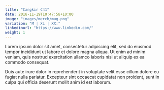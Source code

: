 ```yaml
---
title: "Cangkir C41"
date: 2018-11-19T10:47:58+10:00
image: "images/merch/mug.png"
variation: "M | XL | XX:"
linkedinurl: "https://www.linkedin.com/"
weight: 1
---
```


Lorem ipsum dolor sit amet, consectetur adipiscing elit, sed do eiusmod tempor incididunt ut labore et dolore magna aliqua. Ut enim ad minim veniam, quis nostrud exercitation ullamco laboris nisi ut aliquip ex ea commodo consequat.

Duis aute irure dolor in reprehenderit in voluptate velit esse cillum dolore eu fugiat nulla pariatur. Excepteur sint occaecat cupidatat non proident, sunt in culpa qui officia deserunt mollit anim id est laborum.
